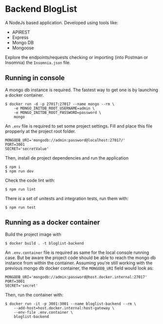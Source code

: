 # Backend BlogList
A NodeJs based application. Developed using tools like:
- APIREST
- Express
- Mongo DB
- Mongoose

Explore the endpoints/requests checking or importing (into Postman or Insomnia) the `Insomnia.json` file.

## Running in console
A mongo db instance is required. The fastest way to get one is by launching a docker container.
```console
$ docker run -d -p 27017:27017 --name mongo --rm \
    -e MONGO_INITDB_ROOT_USERNAME=admin \
    -e MONGO_INITDB_ROOT_PASSWORD=password \
    mongo
```
An `.env` file is required to set some project settings. Fill and place this file propperly at the project root folder.
```
MONGODB_URI='mongodb://admin:password@localhost:27017/'
PORT=3001
SECRET='secretValue'
```
Then, install de project dependencies and run the application
```console 
$ npm i
$ npm run dev
```
Check the code lint with:
```console
$ npm run lint
```
There is a set of unitests and integration tests, run them with:
```console
$ npm run test
```

## Running as a docker container
Build the project image with 
```console
$ docker build . -t bloglist-backend
```
An `.env.container` file is required as same for the local console running case. But be aware the project code should be able to reach the mongo db instance from within the container. Assuming you're still working with the previous mongo db docker container, the `MONGODB_URI` field would look as:
```
MONGODB_URI='mongodb://admin:password@host.docker.internal:27017'
PORT=3001
SECRET='secret'
```
Then, run the container with:
```console
$ docker run -it -p 3001:3001 --name bloglist-backend --rm \
    --add-host=host.docker.internal:host-gateway \
    --env-file .env.container \
    bloglist-backend
```

